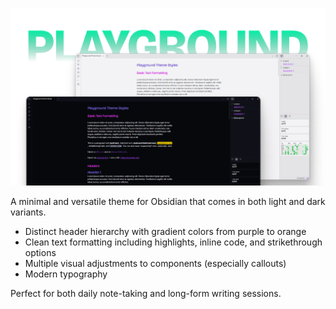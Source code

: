 ![theme preview](/theme_preview.png)

A minimal and versatile theme for Obsidian that comes in both light and dark variants. 

- Distinct header hierarchy with gradient colors from purple to orange
- Clean text formatting including highlights, inline code, and strikethrough options
- Multiple visual adjustments to components (especially callouts)
- Modern typography

Perfect for both daily note-taking and long-form writing sessions.